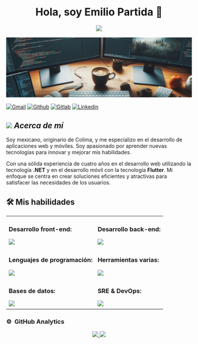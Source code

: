 
<style>
    .contenedor { display: flex; flex-wrap: wrap; }

    .columna { flex: 0 0 50%; box-sizing: border-box; padding: 10px; }
</style>


<div align="center">
<h1 align="center">Hola, soy Emilio Partida 👋</h1>
</div>
<p align="center">
  <a href="https://github.com/DenverCoder1/readme-typing-svg">
  <img src="https://readme-typing-svg.herokuapp.com?center=true&width=500&height=50&color=457B9D&size=36&lines=Desarollador+Backend;Desaroolador+WEB;Desarrollador+Flutter;Desarrollador+DevOps">
  </a>
</p>

<img src="imgs/Rectangle 2.png">


[![Gmail](https://img.shields.io/badge/Gmail-D14836?style=for-the-badge&logo=gmail&logoColor=white)](mailto:TDTxLE@gmail.com)
[![Github](https://img.shields.io/badge/GitHub-100000?style=for-the-badge&logo=github&logoColor=white)](https://github.com/LuisDeLaValie)
[![Gitlab](https://img.shields.io/badge/GitLab-330F63?style=for-the-badge&logo=gitlab&logoColor=white)](https://gitlab.com/LuisDeLaValie)
[![Linkedin](https://img.shields.io/badge/LinkedIn-0077B5?style=for-the-badge&logo=linkedin&logoColor=white)](https://www.linkedin.com/in/emilio-partida-68a6a71b9/)


## <img src="https://media.giphy.com/media/ObNTw8Uzwy6KQ/giphy.gif" width="30px">&nbsp;***Acerca de mí***

Soy mexicano, originario de Colima, y me especializo en el desarrollo de aplicaciones web y móviles. Soy apasionado por aprender nuevas tecnologías para innovar y mejorar mis habilidades.

Con una sólida experiencia de cuatro años en el desarrollo web utilizando la tecnología **.NET** y en el desarrollo móvil con la tecnología **Flutter**. Mi enfoque se centra en crear soluciones eficientes y atractivas para satisfacer las necesidades de los usuarios.

## 🛠️ Mis habilidades  



<table>
    <tbody>
        <tr>
            <td>
                <h3>Desarrollo front-end:</h3>                 
                <a href="https://skillicons.dev">
                    <img src="https://skillicons.dev/icons?i=angular,bootstrap,css,dotnet,html,jquery,laravel,react,flutter,dart" />
                </a>
            </td>
            <td>
                <h3>Desarrollo back-end:</h3>                 
                <a href="https://skillicons.dev">
                    <img src="https://skillicons.dev/icons?i=cs,dotnet,go,nginx,nodejs,php,py" />
                </a>
            </td>
        </tr>
        <tr>
            <td>
                <h3>Lenguajes de programación:</h3>                 
                <a href="https://skillicons.dev">
                    <img src="https://skillicons.dev/icons?i=git,cs,bash,css,dart,dotnet,go,html,php,py" />
                </a>
            </td>
            <td>
                <h3>Herramientas varias:</h3>                 
                <a href="https://skillicons.dev">
                    <img src="https://skillicons.dev/icons?i=git,docker,vim,jenkins,figma,postman,vscode,github,gitlab,linux,kafka,bash" />
                </a>
            </td>
        </tr>
        <tr>
            <td>
                <h3>Bases de datos:</h3>                 
                <a href="https://skillicons.dev">
                    <img src="https://skillicons.dev/icons?i=postgres,mongodb,mysql,sqlite" />
                </a>
            </td>
            <td>
                <h3>SRE & DevOps:</h3>                 
                <a href="https://skillicons.dev">
                    <img src="https://skillicons.dev/icons?i=aws,azure,nginx" />
                </a>
            </td>
        </tr>
    </tbody>
</table>





<!-- ### Services & Frameworks: 
&emsp;
![Hasura](https://img.shields.io/badge/-Hasura-000?&logo=Hasura)
![Auth0](https://img.shields.io/badge/-Auth0-000?&logo=Auth0)
![Serverless](https://img.shields.io/badge/-Serverless-000?&logo=Serverless)
 -->


### ⚙️ &nbsp;GitHub Analytics

<p align="center">
<a href="https://github.com/ArisGuimera">
  <img height="180em" src="https://github-readme-stats-eight-theta.vercel.app/api?username=LuisDeLaValie&show_icons=true&theme=algolia&include_all_commits=true&count_private=true"/>
  <img height="180em" src="https://github-readme-stats-eight-theta.vercel.app/api/top-langs/?username=LuisDeLaValie&layout=compact&langs_count=8&theme=algolia"/>
</a>
</p>


